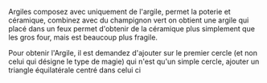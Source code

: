 Argiles composez avec uniquement de l'argile, permet la poterie et céramique,
combinez avec du champignon vert on obtient une argile qui placé dans un feux permet d'obtenir de la céramique plus simplement que les gros four, mais est beaucoup plus fragile. 

Pour obtenir l'Argile, il est demandez d'ajouter sur le premier cercle (et non celui qui désigne le type de magie) qui n'est qu'un simple cercle, ajouter un triangle équilatérale centré dans celui ci

